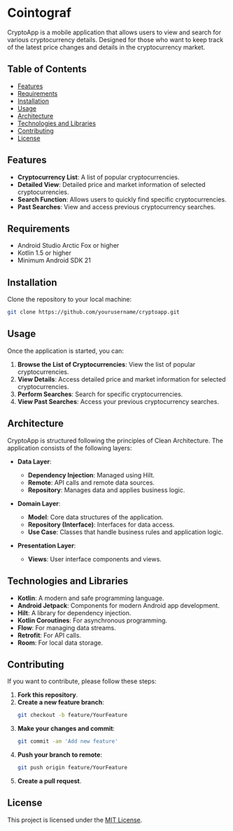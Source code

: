 # Cointograf

CryptoApp is a mobile application that allows users to view and search for various cryptocurrency details. Designed for those who want to keep track of the latest price changes and details in the cryptocurrency market.

## Table of Contents

- [Features](#features)
- [Requirements](#requirements)
- [Installation](#installation)
- [Usage](#usage)
- [Architecture](#architecture)
- [Technologies and Libraries](#technologies-and-libraries)
- [Contributing](#contributing)
- [License](#license)

## Features

- **Cryptocurrency List**: A list of popular cryptocurrencies.
- **Detailed View**: Detailed price and market information of selected cryptocurrencies.
- **Search Function**: Allows users to quickly find specific cryptocurrencies.
- **Past Searches**: View and access previous cryptocurrency searches.

## Requirements

- Android Studio Arctic Fox or higher
- Kotlin 1.5 or higher
- Minimum Android SDK 21

## Installation

Clone the repository to your local machine:

```bash
git clone https://github.com/yourusername/cryptoapp.git
```
## Usage

Once the application is started, you can:

1. **Browse the List of Cryptocurrencies**: View the list of popular cryptocurrencies.
2. **View Details**: Access detailed price and market information for selected cryptocurrencies.
3. **Perform Searches**: Search for specific cryptocurrencies.
4. **View Past Searches**: Access your previous cryptocurrency searches.

## Architecture

CryptoApp is structured following the principles of Clean Architecture. The application consists of the following layers:

- **Data Layer**:
  - **Dependency Injection**: Managed using Hilt.
  - **Remote**: API calls and remote data sources.
  - **Repository**: Manages data and applies business logic.

- **Domain Layer**:
  - **Model**: Core data structures of the application.
  - **Repository (Interface)**: Interfaces for data access.
  - **Use Case**: Classes that handle business rules and application logic.

- **Presentation Layer**:
  - **Views**: User interface components and views.

## Technologies and Libraries

- **Kotlin**: A modern and safe programming language.
- **Android Jetpack**: Components for modern Android app development.
- **Hilt**: A library for dependency injection.
- **Kotlin Coroutines**: For asynchronous programming.
- **Flow**: For managing data streams.
- **Retrofit**: For API calls.
- **Room**: For local data storage.

## Contributing

If you want to contribute, please follow these steps:

1. **Fork this repository**.
2. **Create a new feature branch**:
    ```bash
    git checkout -b feature/YourFeature
    ```
3. **Make your changes and commit**:
    ```bash
    git commit -am 'Add new feature'
    ```
4. **Push your branch to remote**:
    ```bash
    git push origin feature/YourFeature
    ```
5. **Create a pull request**.

## License

This project is licensed under the [MIT License](LICENSE).
